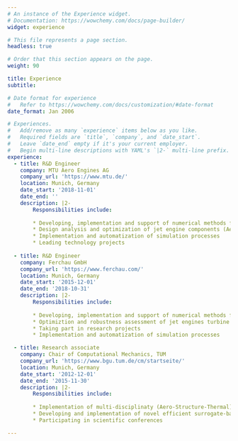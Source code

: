 ```yaml
---
# An instance of the Experience widget.
# Documentation: https://wowchemy.com/docs/page-builder/
widget: experience

# This file represents a page section.
headless: true

# Order that this section appears on the page.
weight: 90

title: Experience
subtitle:

# Date format for experience
#   Refer to https://wowchemy.com/docs/customization/#date-format
date_format: Jan 2006

# Experiences.
#   Add/remove as many `experience` items below as you like.
#   Required fields are `title`, `company`, and `date_start`.
#   Leave `date_end` empty if it's your current employer.
#   Begin multi-line descriptions with YAML's `|2-` multi-line prefix.
experience:
  - title: R&D Engineer
    company: MTU Aero Engines AG
    company_url: 'https://www.mtu.de/'
    location: Munich, Germany
    date_start: '2018-11-01'
    date_end: ''
    description: |2-
        Responsibilities include:
        
        * Developing, implementation and support of numerical methods for optimization, UQ, sensitivity analysis, etc. 
        * Design analysis and optimization of jet engine components (Aerodynamics, Structures, Multi-Disziplinary)
        * Implementation and automatization of simulation processes
        * Leading technology projects
        
  - title: R&D Engineer
    company: Ferchau GmbH
    company_url: 'https://www.ferchau.com/'
    location: Munich, Germany
    date_start: '2015-12-01'
    date_end: '2018-10-31'
    description: |2-
        Responsibilities include:
        
        * Developing, implementation and support of numerical methods for optimization, UQ, sensitivity analysis, etc. 
        * Optimiztion and robustness assessment of jet engines turbine and compressor components.
        * Taking part in research projects 
        * Implementation and automatization of simulation processes    

  - title: Research associate
    company: Chair of Computational Mechanics, TUM
    company_url: 'https://www.bgu.tum.de/cm/startseite/'
    location: Munich, Germany
    date_start: '2012-12-01'
    date_end: '2015-11-30'
    description: |2-
        Responsibilities include:
        
        * Implementation of multi-disciplinaty (Aero-Structure-Thermal) optimization for vane clusters of a jet engine LPT. 
        * Developing and implementation of novel efficient surrogate-based optimization and robust-odesign methods
        * Participating in scientific conferences  

---
```

